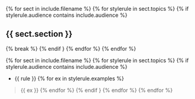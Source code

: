 {% for sect in include.filename %}
    {% for stylerule in sect.topics %}
        {% if stylerule.audience contains include.audience %}
## {{ sect.section }}
{% break %}
        {% endif }
    {% endfor %}
{% endfor %}

{% for sect in include.filename %}
    {% for stylerule in sect.topics %}
        {% if stylerule.audience contains include.audience %}
* {{ rule }}
            {% for ex in stylerule.examples %}
> {{ ex }}
            {% endfor %}
        {% endif }
    {% endfor %}
{% endfor %}